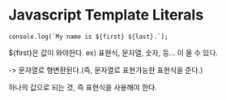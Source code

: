 # Javascript Template Literals

```
console.log(`My name is ${first} ${last}.`);
```

${first}은 값이 와야한다. ex) 표현식, 문자열, 숫자, 등... 이 올 수 있다.

-> 문자열로 형변환된다.(즉, 문자열로 표현가능한 표현식을 준다.)

하나의 값으로 되는 것, 즉 표현식을 사용해야 한다.